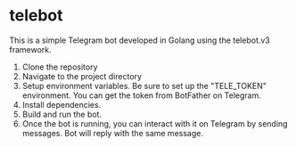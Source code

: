 # telebot
This is a simple Telegram bot developed in Golang using the telebot.v3 framework.
1. Clone the repository
2. Navigate to the project directory
3. Setup environment variables. Be sure to set up the "TELE_TOKEN" environment. You can get the token from BotFather on Telegram.
4. Install dependencies.
5. Build and run the bot.
6. Once the bot is running, you can interact with it on Telegram by sending messages. Bot will reply with the same message.
